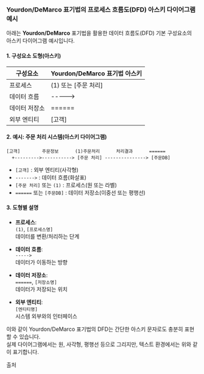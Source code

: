 ### Yourdon/DeMarco 표기법의 프로세스 흐름도(DFD) 아스키 다이어그램 예시

아래는 **Yourdon/DeMarco** 표기법을 활용한 데이터 흐름도(DFD) 기본 구성요소의 아스키 다이어그램 예시입니다.

#### 1. 구성요소 도형(아스키)

| 구성요소           | Yourdon/DeMarco 표기법 아스키 |
|--------------------|-------------------------------|
| 프로세스           | (1) 또는 [주문 처리]           |
| 데이터 흐름        | ----->                        |
| 데이터 저장소      | ======                        |
| 외부 엔티티        | [고객]                        |

#### 2. 예시: 주문 처리 시스템(아스키 다이어그램)

```
[고객]        주문정보      (1)주문처리      처리결과      ======
  +--------->-----------> [주문 처리] ---------------> [주문DB]
```

- `[고객]` : 외부 엔티티(사각형)
- `------->` : 데이터 흐름(화살표)
- `[주문 처리]` 또는 `(1)` : 프로세스(원 또는 라벨)
- `======` 또는 `[주문DB]` : 데이터 저장소(이중선 또는 평행선)

#### 3. 도형별 설명

- **프로세스**:  
  `(1)`, `[프로세스명]`  
  데이터를 변환/처리하는 단계

- **데이터 흐름**:  
  `----->`  
  데이터가 이동하는 방향

- **데이터 저장소**:  
  `======`, `[저장소명]`  
  데이터가 저장되는 위치

- **외부 엔티티**:  
  `[엔티티명]`  
  시스템 외부와의 인터페이스

이와 같이 Yourdon/DeMarco 표기법의 DFD는 간단한 아스키 문자로도 충분히 표현할 수 있습니다.  
실제 다이어그램에서는 원, 사각형, 평행선 등으로 그리지만, 텍스트 환경에서는 위와 같이 표기합니다.

출처
